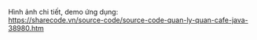 Hình ảnh chi tiết, demo ứng dụng:<br/>
https://sharecode.vn/source-code/source-code-quan-ly-quan-cafe-java-38980.htm
